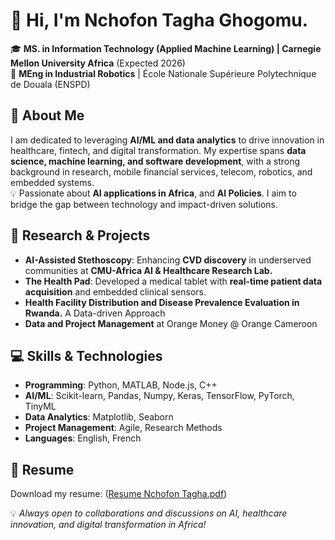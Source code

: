 # 👋 Hi, I'm Nchofon Tagha Ghogomu.  

🎓 **MS. in Information Technology (Applied Machine Learning) | Carnegie Mellon University Africa** (Expected 2026)  
🤖 **MEng in Industrial Robotics** | École Nationale Supérieure Polytechnique de Douala (ENSPD) 

## 🚀 About Me  
I am dedicated to leveraging **AI/ML and data analytics** to drive innovation in healthcare, fintech, and digital transformation. My expertise spans **data science, machine learning, and software development**, with a strong background in research, mobile financial services, telecom, robotics, and embedded systems.  
💡 Passionate about **AI applications in Africa**, and **AI Policies**. I aim to bridge the gap between technology and impact-driven solutions.  

## 🔬 Research & Projects  
- **AI-Assisted Stethoscopy**: Enhancing **CVD discovery** in underserved communities at **CMU-Africa AI & Healthcare Research Lab.**  
- **The Health Pad**: Developed a medical tablet with **real-time patient data acquisition** and embedded clinical sensors.
- **Health Facility Distribution and Disease Prevalence Evaluation in Rwanda.** A Data-driven Approach  
- **Data and Project Management** at Orange Money @ Orange Cameroon  

## 💻 Skills & Technologies  
- **Programming**: Python, MATLAB, Node.js, C++  
- **AI/ML**: Scikit-learn, Pandas, Numpy, Keras, TensorFlow, PyTorch, TinyML  
- **Data Analytics**: Matplotlib, Seaborn  
- **Project Management**: Agile, Research Methods  
- **Languages**: English, French

## 📄 Resume
Download my resume: ([Resume Nchofon Tagha.pdf](https://github.com/user-attachments/files/19674830/Resume.Nchofon.Tagha.April.pdf))

💡 *Always open to collaborations and discussions on AI, healthcare innovation, and digital transformation in Africa!*  


<!--
**Nchofon/Nchofon** is a ✨ _special_ ✨ repository because its `README.md` (this file) appears on your GitHub profile.

Here are some ideas to get you started:

- 🔭 I’m currently working on ...
- 🌱 I’m currently learning ...
- 👯 I’m looking to collaborate on ...
- 🤔 I’m looking for help with ...
- 💬 Ask me about ...
- 📫 How to reach me: ...
- 😄 Pronouns: ...
- ⚡ Fun fact: ...
-->

